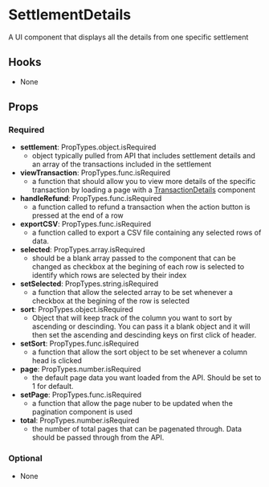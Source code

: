 # SettlementDetails

A UI component that displays all the details from one specific settlement

## Hooks

-   None

## Props

### Required

-   **settlement**: PropTypes.object.isRequired
    -   object typically pulled from API that includes settlement details and an array of the transactions included in the settlement
-   **viewTransaction**: PropTypes.func.isRequired
    -   a function that should allow you to view more details of the specific transaction by loading a page with a [TransactionDetails](https://github.com/pay-theory/pay-theory-ui/tree/master/src/admin/TransactionDetails) component
-   **handleRefund**: PropTypes.func.isRequired
    -   a function called to refund a transaction when the action button is pressed at the end of a row
-   **exportCSV**: PropTypes.func.isRequired
    -   a function called to export a CSV file containing any selected rows of data.
-   **selected**: PropTypes.array.isRequired
    -   should be a blank array passed to the component that can be changed as checkbox at the begining of each row is selected to identify which rows are selected by their index
-   **setSelected**: PropTypes.string.isRequired
    -   a function that allow the selected array to be set whenever a checkbox at the begining of the row is selected
-   **sort**: PropTypes.object.isRequired
    -   Object that will keep track of the column you want to sort by ascending or descinding. You can pass it a blank object and it will then set the ascending and descinding keys on first click of header.
-   **setSort**: PropTypes.func.isRequired
    -   a function that allow the sort object to be set whenever a column head is clicked
-   **page**: PropTypes.number.isRequired
    -   the default page data you want loaded from the API. Should be set to 1 for default.
-   **setPage**: PropTypes.func.isRequired
    -   a function that allow the page nuber to be updated when the pagination component is used
-   **total**: PropTypes.number.isRequired
    -   the number of total pages that can be pagenated through. Data should be passed through from the API.

### Optional

-   None